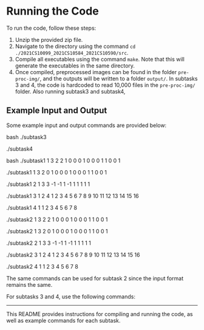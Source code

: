# Running the Code

To run the code, follow these steps:

1. Unzip the provided zip file.
2. Navigate to the directory using the command `cd ./2021CS10099_2021CS10584_2021CS10590/src`.
3. Compile all executables using the command `make`. Note that this will generate the executables in the same directory.
4. Once compiled, preprocessed images can be found in the folder `pre-proc-img/`, and the outputs will be written to a folder `output/`. In subtasks 3 and 4, the code is hardcoded to read 10,000 files in the `pre-proc-img/` folder. Also running subtask3 and subtask4, 


## Example Input and Output
Some example input and output commands are provided below:

bash
./subtask3

./subtask4 

bash
./subtask1 1 3 2 2 1 0 0 0 1 0 0 0 1 1 0 0 1

./subtask1 1 3 2 0 1 0 0 0 1 0 0 0 1 1 0 0 1

./subtask1 2 1 3 3 -1 -1 1 -1 1 1 1 1 1 

./subtask1 3 1 2 4 1 2 3 4 5 6 7 8 9 10 11 12 13 14 15 16

./subtask1 4 1 1 2 3 4 5 6 7 8

./subtask2 1 3 2 2 1 0 0 0 1 0 0 0 1 1 0 0 1

./subtask2 1 3 2 0 1 0 0 0 1 0 0 0 1 1 0 0 1

./subtask2 2 1 3 3 -1 -1 1 -1 1 1 1 1 1 

./subtask2 3 1 2 4 1 2 3 4 5 6 7 8 9 10 11 12 13 14 15 16

./subtask2 4 1 1 2 3 4 5 6 7 8

The same commands can be used for subtask 2 since the input format remains the same.

For subtasks 3 and 4, use the following commands:




--- 

This README provides instructions for compiling and running the code, as well as example commands for each subtask.